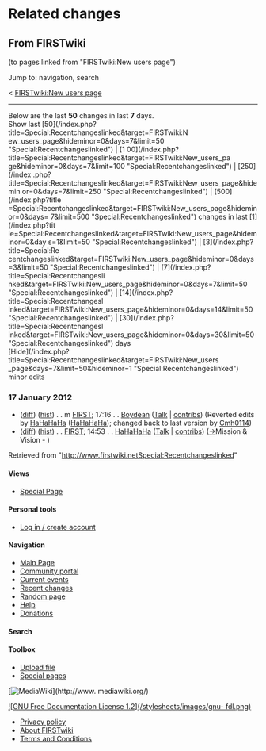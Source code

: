 # Related changes

## From FIRSTwiki

(to pages linked from "FIRSTwiki:New users page")

Jump to: navigation, search

< [FIRSTwiki:New users page](/index.php?title=FIRSTwiki:New_users_page&redirect=no "FIRSTwiki:New
users page")

--------------------------------------------------------------------------------

Below are the last **50** changes in last **7** days.<br>
Show last [50](/index.php?title=Special:Recentchangeslinked&target=FIRSTwiki:N
ew_users_page&hideminor=0&days=7&limit=50 "Special:Recentchangeslinked") | [1 00](/index.php?title=Special:Recentchangeslinked&target=FIRSTwiki:New_users_pa
ge&hideminor=0&days=7&limit=100 "Special:Recentchangeslinked") | [250](/index
.php?title=Special:Recentchangeslinked&target=FIRSTwiki:New_users_page&hidemin
or=0&days=7&limit=250 "Special:Recentchangeslinked") | [500](/index.php?title
=Special:Recentchangeslinked&target=FIRSTwiki:New_users_page&hideminor=0&days=
7&limit=500 "Special:Recentchangeslinked") changes in last [1](/index.php?tit
le=Special:Recentchangeslinked&target=FIRSTwiki:New_users_page&hideminor=0&day
s=1&limit=50 "Special:Recentchangeslinked") | [3](/index.php?title=Special:Re
centchangeslinked&target=FIRSTwiki:New_users_page&hideminor=0&days=3&limit=50 "Special:Recentchangeslinked") | [7](/index.php?title=Special:Recentchangesli
nked&target=FIRSTwiki:New_users_page&hideminor=0&days=7&limit=50 "Special:Recentchangeslinked") | [14](/index.php?title=Special:Recentchangesl
inked&target=FIRSTwiki:New_users_page&hideminor=0&days=14&limit=50 "Special:Recentchangeslinked") | [30](/index.php?title=Special:Recentchangesl
inked&target=FIRSTwiki:New_users_page&hideminor=0&days=30&limit=50 "Special:Recentchangeslinked") days<br>
[Hide](/index.php?title=Special:Recentchangeslinked&target=FIRSTwiki:New_users
_page&days=7&limit=50&hideminor=1 "Special:Recentchangeslinked") minor edits

### 17 January 2012

- ([diff](/index.php?title=FIRST&curid=671&diff=88381&oldid=88374 "FIRST")) ([hist](/index.php?title=FIRST&curid=671&action=history "FIRST")) . . m [FIRST](first); 17:16 . . [Boydean](User:Boydean "User:Boydean") ([Talk](/index.php?title=User_talk:Boydean&action=edit "User talk:Boydean") | [contribs](/index.php?title=Special:Contributions&target=Boydean "Special:Contributions")) (Reverted edits by [HaHaHaHa](Special:Contributions/HaHaHaHa "Special:Contributions/HaHaHaHa") ([HaHaHaHa](/index.php?title=User_talk:HaHaHaHa&action=edit "User talk:HaHaHaHa")); changed back to last version by [Cmh0114](User:Cmh0114 "User:Cmh0114"))
- ([diff](/index.php?title=FIRST&curid=671&diff=88374&oldid=79793 "FIRST")) ([hist](/index.php?title=FIRST&curid=671&action=history "FIRST")) . . [FIRST](first); 14:53 . . [HaHaHaHa](/index.php?title=User:HaHaHaHa&action=edit "User:HaHaHaHa") ([Talk](/index.php?title=User_talk:HaHaHaHa&action=edit "User talk:HaHaHaHa") | [contribs](/index.php?title=Special:Contributions&target=HaHaHaHa "Special:Contributions")) ([→](FIRST#Mission_.26_Vision "FIRST")Mission & Vision - )

Retrieved from "<http://www.firstwiki.netSpecial:Recentchangeslinked>"

#### Views

- [Special Page](Special:Recentchangeslinked/FIRSTwiki:New_users_page)

#### Personal tools

- [Log in / create account](/index.php?title=Special:Userlogin&returnto=Special:Recentchangeslinked)

[](Main_Page "Main Page")

#### Navigation

- [Main Page](Main_Page)
- [Community portal](FIRSTwiki:Community_portal)
- [Current events](Current_events)
- [Recent changes](Special:Recentchanges)
- [Random page](Special:Random)
- [Help](FIRSTwiki:Help)
- [Donations](FIRSTwiki:Site_support)

#### Search

#### Toolbox

- [Upload file](Special:Upload)
- [Special pages](Special:Specialpages)

[![MediaWiki](/skins/common/images/poweredby_mediawiki_88x31.png)](http://www.
mediawiki.org/)

[![GNU Free Documentation License 1.2](/stylesheets/images/gnu-
fdl.png)](http://www.gnu.org/copyleft/fdl.html)

- [Privacy policy](FIRSTwiki:Privacy_policy "FIRSTwiki:Privacy policy")
- [About FIRSTwiki](FIRSTwiki:About "FIRSTwiki:About")
- [Terms and Conditions](FIRSTwiki:Terms_and_conditions "FIRSTwiki:Terms and conditions")
